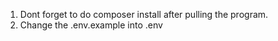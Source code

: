 1. Dont forget to do composer install after pulling the program.
2. Change the .env.example into .env
